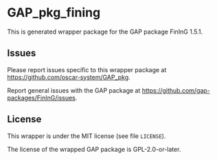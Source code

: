 # GAP_pkg_fining

This is generated wrapper package for the GAP package FinInG 1.5.1.

## Issues

Please report issues specific to this wrapper package at <https://github.com/oscar-system/GAP_pkg>.

Report general issues with the GAP package at <https://github.com/gap-packages/FinInG/issues>.

## License

This wrapper is under the MIT license (see file `LICENSE`).

The license of the wrapped GAP package is GPL-2.0-or-later.
